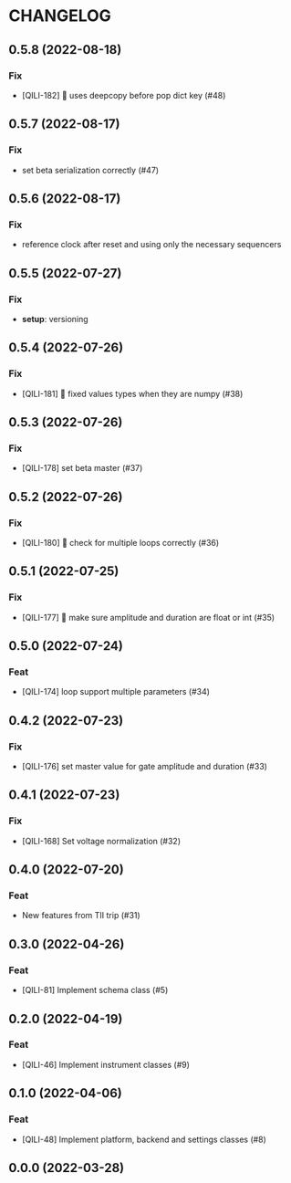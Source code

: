 # CHANGELOG

## 0.5.8 (2022-08-18)

### Fix

-  [QILI-182] :bug: uses deepcopy before pop dict key (#48)

## 0.5.7 (2022-08-17)

### Fix

- set beta serialization correctly (#47)

## 0.5.6 (2022-08-17)

### Fix

- reference clock after reset and using only the necessary sequencers

## 0.5.5 (2022-07-27)

### Fix

- **setup**: versioning

## 0.5.4 (2022-07-26)

### Fix

- [QILI-181] :bug: fixed values types when they are numpy (#38)

## 0.5.3 (2022-07-26)

### Fix

- [QILI-178] set beta master (#37)

## 0.5.2 (2022-07-26)

### Fix

- [QILI-180] :bug: check for multiple loops correctly (#36)

## 0.5.1 (2022-07-25)

### Fix

- [QILI-177] :bug: make sure amplitude and duration are float or int (#35)

## 0.5.0 (2022-07-24)

### Feat

- [QILI-174] loop support multiple parameters (#34)

## 0.4.2 (2022-07-23)

### Fix

- [QILI-176] set master value for gate amplitude and duration (#33)

## 0.4.1 (2022-07-23)

### Fix

- [QILI-168] Set voltage normalization (#32)

## 0.4.0 (2022-07-20)

### Feat

- New features from TII trip (#31)

## 0.3.0 (2022-04-26)

### Feat

- \[QILI-81\] Implement schema class (#5)

## 0.2.0 (2022-04-19)

### Feat

- \[QILI-46\] Implement instrument classes (#9)

## 0.1.0 (2022-04-06)

### Feat

- \[QILI-48\] Implement platform, backend and settings classes (#8)

## 0.0.0 (2022-03-28)
